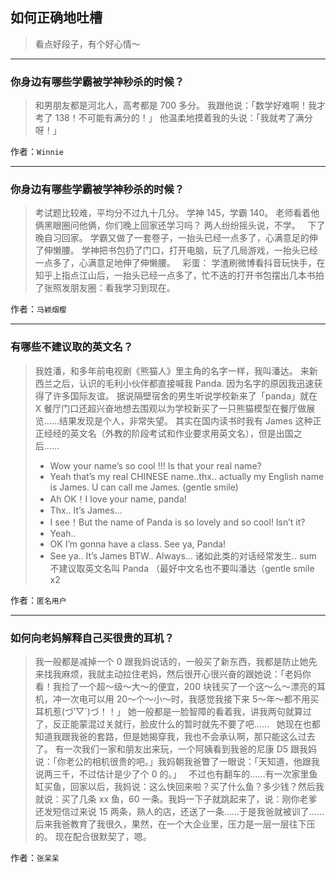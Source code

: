 ## 如何正确地吐槽

> 看点好段子，有个好心情～


 
---

### 你身边有哪些学霸被学神秒杀的时候？

> 和男朋友都是河北人，高考都是 700 多分。
> 我跟他说：「数学好难啊！我才考了 138！不可能有满分的！」
> 他温柔地摸着我的头说：「我就考了满分呀！」


作者：`Winnie`

---

### 你身边有哪些学霸被学神秒杀的时候？

> 考试题比较难，平均分不过九十几分。
> 学神 145，学霸 140。
> 老师看着他俩黑眼圈问他俩，你们晚上回家还学习吗？
> 两人纷纷摇头说，不学。
>  
> 下了晚自习回家。
> 学霸又做了一套卷子，一抬头已经一点多了，心满意足的伸了伸懒腰。
> 学神把书包扔了门口，打开电脑，玩了几局游戏，一抬头已经一点多了，心满意足地伸了伸懒腰。
>  
> 彩蛋：
> 学渣刷微博看抖音玩快手，在知乎上指点江山后，一抬头已经一点多了，忙不迭的打开书包摆出几本书拍了张照发朋友圈：看我学习到现在。


作者：`马颖烟樱`

---

### 有哪些不建议取的英文名？

> 我姓潘，和多年前电视剧《熊猫人》里主角的名字一样，我叫潘达。
> 来新西兰之后，认识的毛利小伙伴都直接喊我 Panda.
> 因为名字的原因我迅速获得了许多国际友谊。
> 据说隔壁宿舍的男生听说学校新来了「panda」就在 X 餐厅门口还超兴奋地想去围观以为学校新买了一只熊猫模型在餐厅做展览……结果发现是个人，非常失望。
> 其实在国内读书时我有 James 这种正正经经的英文名（外教的阶段考试和作业要求用英文名），但是出国之后……
> - Wow your name’s so cool !!! Is that your real name?
> - Yeah that’s my real CHINESE name..thx.. actually my English name is James. U can call me James. (gentle smile)
> - Ah OK！I love your name, panda!
> - Thx.. It’s James...
> - I see！But the name of Panda is so lovely and so cool! Isn’t it?
> - Yeah..
> - OK I’m gonna have a class. See ya, Panda!
> - See ya.. It’s James BTW..
> Always... 诸如此类的对话经常发生..
> sum 不建议取英文名叫 Panda （最好中文名也不要叫潘达（gentle smile x2


作者：`匿名用户`

---

### 如何向老妈解释自己买很贵的耳机？

> 我一般都是减掉一个 0 跟我妈说话的，一般买了新东西，我都是防止她先来找我麻烦，我就主动拉住老妈，然后很开心很兴奋的跟她说：「老妈你看！我捡了一个超～级～大～的便宜，200 块钱买了一个这～么～漂亮的耳机，冲一次电可以用 20～个～小～时，我感觉我接下来 5～年～都不用买耳机惹(づ′▽`)づ！！」
> 她一般都是一脸智障的看着我，讲我两句就算过了，反正能蒙混过关就行，脸皮什么的暂时就先不要了吧……
>  
> 她现在也都知道我跟我爸的套路，但是她揭穿我，我也不会承认啊，那只能这么过去了。
> 有一次我们一家和朋友出来玩，一个阿姨看到我爸的尼康 D5 跟我妈说：「你老公的相机很贵的吧。」我妈朝我爸瞥了一眼说：「天知道，他跟我说两三千，不过估计是少了个 0 的。」
>  
> 不过也有翻车的……有一次家里鱼缸买鱼，回家以后，我妈说：这么快回来啦？买了什么鱼？多少钱？然后我就说：买了几条 xx 鱼，60 一条。我妈一下子就跳起来了，说：刚你老爹还发短信过来说 15 两条，熟人的店，还送了一条……于是我爸就被训了……后来我爸教育了我很久，果然，在一个大企业里，压力是一层一层往下压的。
> 现在配合很默契了，嗯。


作者：`张呆呆`